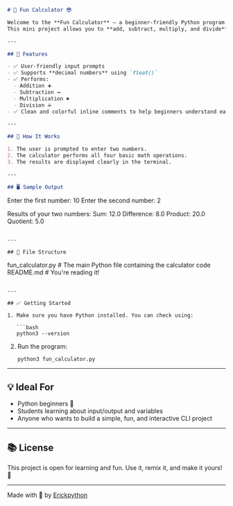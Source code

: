 ```markdown
# 🎉 Fun Calculator 😎

Welcome to the **Fun Calculator** – a beginner-friendly Python program that lets you do **basic arithmetic** operations with a playful twist!  
This mini project allows you to **add, subtract, multiply, and divide** two numbers just like a boss! 💻🧮

---

## 🚀 Features

- ✅ User-friendly input prompts
- ✅ Supports **decimal numbers** using `float()`
- ✅ Performs:
  - Addition ➕
  - Subtraction ➖
  - Multiplication ✖️
  - Division ➗
- ✅ Clean and colorful inline comments to help beginners understand each step

---

## 🧠 How It Works

1. The user is prompted to enter two numbers.
2. The calculator performs all four basic math operations.
3. The results are displayed clearly in the terminal.

---

## 🖥️ Sample Output

```

Enter the first number: 10
Enter the second number: 2

Results of your two numbers:
Sum: 12.0
Difference: 8.0
Product: 20.0
Quotient: 5.0

```

---

## 📁 File Structure

```

fun\_calculator.py   # The main Python file containing the calculator code
README.md           # You're reading it!

````

---

## ✅ Getting Started

1. Make sure you have Python installed. You can check using:

   ```bash
   python3 --version
````

2. Run the program:

   ```bash
   python3 fun_calculator.py
   ```

---

## 💡 Ideal For

* Python beginners 👶
* Students learning about input/output and variables
* Anyone who wants to build a simple, fun, and interactive CLI project

---

## 📚 License

This project is open for learning and fun. Use it, remix it, and make it yours! 🎨

---

Made with 💛 by [Erickpython](https://github.com/Erickpython)

```
